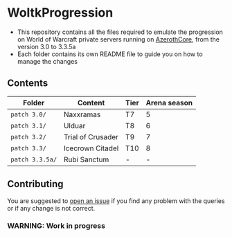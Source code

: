# WoltkProgression
- This repository contains all the files required to emulate the progression on World of Warcraft private servers running on [AzerothCore](https://github.com/azerothcore/azerothcore-wotlk), from the version 3.0 to 3.3.5a
- Each folder contains its own README file to guide you on how to manage the changes

## Contents

| Folder          | Content           | Tier | Arena season |
|-----------------|-------------------|------|--------------|
| `patch 3.0/`    | Naxxramas         | T7   | 5            |
| `patch 3.1/`    | Ulduar            | T8   | 6            |
| `patch 3.2/`    | Trial of Crusader | T9   | 7            |
| `patch 3.3/`    | Icecrown Citadel  | T10  | 8            |
| `patch 3.3.5a/` | Rubi Sanctum      | -    | -            |

## Contributing

You are suggested to [open an issue](https://github.com/Si1ker/WoltkProgression/issues/new) if you find any problem with the queries or if any change is not correct.

### WARNING: Work in progress


